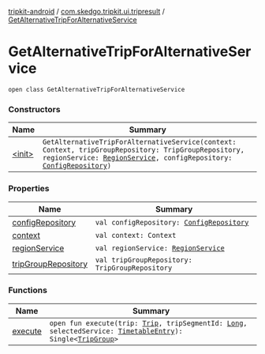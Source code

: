 [tripkit-android](../../index.md) / [com.skedgo.tripkit.ui.tripresult](../index.md) / [GetAlternativeTripForAlternativeService](./index.md)

# GetAlternativeTripForAlternativeService

`open class GetAlternativeTripForAlternativeService`

### Constructors

| Name | Summary |
|---|---|
| [&lt;init&gt;](-init-.md) | `GetAlternativeTripForAlternativeService(context: Context, tripGroupRepository: TripGroupRepository, regionService: `[`RegionService`](../../com.skedgo.tripkit.data.regions/-region-service/index.md)`, configRepository: `[`ConfigRepository`](../../com.skedgo.tripkit.agenda/-config-repository/index.md)`)` |

### Properties

| Name | Summary |
|---|---|
| [configRepository](config-repository.md) | `val configRepository: `[`ConfigRepository`](../../com.skedgo.tripkit.agenda/-config-repository/index.md) |
| [context](context.md) | `val context: Context` |
| [regionService](region-service.md) | `val regionService: `[`RegionService`](../../com.skedgo.tripkit.data.regions/-region-service/index.md) |
| [tripGroupRepository](trip-group-repository.md) | `val tripGroupRepository: TripGroupRepository` |

### Functions

| Name | Summary |
|---|---|
| [execute](execute.md) | `open fun execute(trip: `[`Trip`](../../com.skedgo.tripkit.routing/-trip/index.md)`, tripSegmentId: `[`Long`](https://kotlinlang.org/api/latest/jvm/stdlib/kotlin/-long/index.html)`, selectedService: `[`TimetableEntry`](../../com.skedgo.tripkit.ui.model/-timetable-entry/index.md)`): Single<`[`TripGroup`](../../com.skedgo.tripkit.routing/-trip-group/index.md)`>` |
